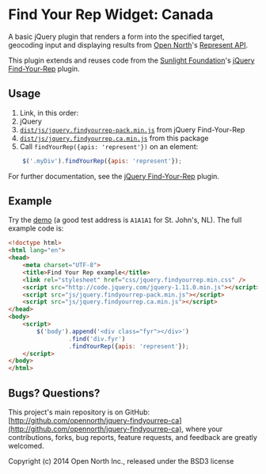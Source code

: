 # Find Your Rep Widget: Canada

A basic jQuery plugin that renders a form into the specified target, geocoding input and displaying results from [Open North](http://opennorth.ca/)'s [Represent API](http://represent.opennorth.ca/).

This plugin extends and reuses code from the [Sunlight Foundation](https://sunlightfoundation.com/)'s [jQuery Find-Your-Rep](https://github.com/sunlightlabs/jquery-findyourrep) plugin.

## Usage

1. Link, in this order:
  1. jQuery
  1. [`dist/js/jquery.findyourrep-pack.min.js`](https://raw.githubusercontent.com/sunlightlabs/jquery-findyourrep/master/dist/js/jquery.findyourrep-pack.min.js) from jQuery Find-Your-Rep
  1. [`dist/js/jquery.findyourrep.ca.min.js`](https://raw.githubusercontent.com/opennorth/jquery-findyourrep-ca/master/dist/js/jquery.findyourrep.ca.min.js) from this package
1. Call `findYourRep({apis: 'represent'})` on an element:

```javascript
    $('.myDiv').findYourRep({apis: 'represent'});
```

For further documentation, see the [jQuery Find-Your-Rep](https://github.com/sunlightlabs/jquery-findyourrep#readme) plugin.

## Example

Try the [demo](http://opennorth.github.io/jquery-findyourrep-ca/) (a good test address is `A1A1A1` for St. John's, NL). The full example code is:

```html
<!doctype html>
<html lang="en">
<head>
    <meta charset="UTF-8">
    <title>Find Your Rep example</title>
    <link rel="stylesheet" href="css/jquery.findyourrep.min.css" />
    <script src="http://code.jquery.com/jquery-1.11.0.min.js"></script>
    <script src="js/jquery.findyourrep-pack.min.js"></script>
    <script src="js/jquery.findyourrep.ca.min.js"></script>
</head>
<body>
    <script>
        $('body').append('<div class="fyr"></div>')
                 .find('div.fyr')
                 .findYourRep({apis: 'represent'});
    </script>
</body>
</html>
```

## Bugs? Questions?

This project's main repository is on GitHub: [http://github.com/opennorth/jquery-findyourrep-ca](http://github.com/opennorth/jquery-findyourrep-ca), where your contributions, forks, bug reports, feature requests, and feedback are greatly welcomed.

Copyright (c) 2014 Open North Inc., released under the BSD3 license

